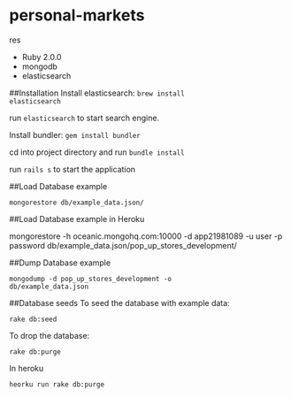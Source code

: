 personal-markets
================

res

- Ruby 2.0.0
- mongodb
- elasticsearch

##Installation
Install elasticsearch: <code>brew install elasticsearch </code>

run <code>elasticsearch</code> to start search engine.

Install bundler: <code>gem install bundler</code>

cd into project directory and run <code>bundle install</code>

run <code>rails s</code> to start the application

##Load Database example

<code>mongorestore db/example_data.json/</code>

##Load Database example in Heroku

mongorestore -h oceanic.mongohq.com:10000 -d app21981089  -u user -p password db/example_data.json/pop_up_stores_development/

##Dump Database example

<code>mongodump -d pop_up_stores_development -o db/example_data.json</code>

##Database seeds
To seed the database with example data:

<code>rake db:seed</code>

To drop the database:

<code>rake db:purge</code>

In heroku

<code>heorku run rake db:purge</code>

